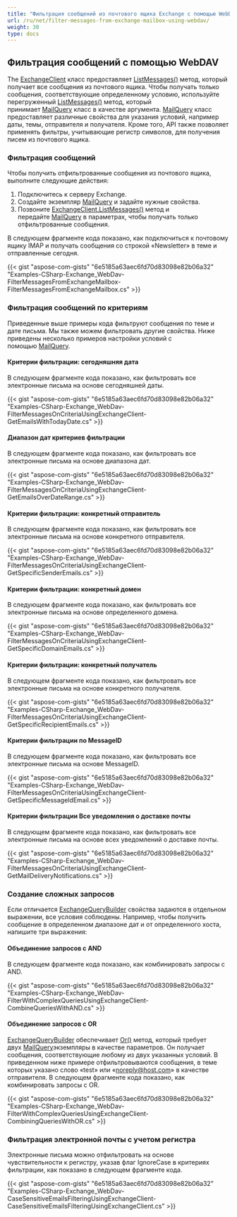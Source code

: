 ```yaml
---
title: "Фильтрация сообщений из почтового ящика Exchange с помощью WebDAV"
url: /ru/net/filter-messages-from-exchange-mailbox-using-webdav/
weight: 30
type: docs
---
```



## **Фильтрация сообщений с помощью WebDAV**
The [ExchangeClient](https://apireference.aspose.com/email/net/aspose.email.clients.exchange.dav/exchangeclient) класс предоставляет [ListMessages()](https://apireference.aspose.com/email/net/aspose.email.clients.exchange.dav/exchangeclient/methods/listmessages/index) метод, который получает все сообщения из почтового ящика. Чтобы получать только сообщения, соответствующие определенному условию, используйте перегруженный [ListMessages()](https://apireference.aspose.com/email/net/aspose.email.clients.exchange.dav.exchangeclient/listmessages/methods/2) метод, который принимает [MailQuery](https://apireference.aspose.com/email/net/aspose.email.tools.search/mailquery) класс в качестве аргумента. [MailQuery](https://apireference.aspose.com/email/net/aspose.email.tools.search/mailquery) класс предоставляет различные свойства для указания условий, например даты, темы, отправителя и получателя. Кроме того, API также позволяет применять фильтры, учитывающие регистр символов, для получения писем из почтового ящика.
### **Фильтрация сообщений**
Чтобы получить отфильтрованные сообщения из почтового ящика, выполните следующие действия:

1. Подключитесь к серверу Exchange.
1. Создайте экземпляр [MailQuery](https://apireference.aspose.com/email/net/aspose.email.tools.search/mailquery) и задайте нужные свойства.
1. Позвоните [ExchangeClient.ListMessages()](https://apireference.aspose.com/email/net/aspose.email.clients.exchange.dav.exchangeclient/listmessages/methods/2) метод и передайте [MailQuery](https://apireference.aspose.com/email/net/aspose.email.tools.search/mailquery) в параметрах, чтобы получать только отфильтрованные сообщения.

В следующем фрагменте кода показано, как подключиться к почтовому ящику IMAP и получать сообщения со строкой «Newsletter» в теме и отправленные сегодня.



{{< gist "aspose-com-gists" "6e5185a63aec6fd70d83098e82b06a32" "Examples-CSharp-Exchange_WebDav-FilterMessagesFromExchangeMailbox-FilterMessagesFromExchangeMailbox.cs" >}}
### **Фильтрация сообщений по критериям**
Приведенные выше примеры кода фильтруют сообщения по теме и дате письма. Мы также можем фильтровать другие свойства. Ниже приведены несколько примеров настройки условий с помощью [MailQuery](https://apireference.aspose.com/email/net/aspose.email.tools.search/mailquery).
#### **Критерии фильтрации: сегодняшняя дата**
В следующем фрагменте кода показано, как фильтровать все электронные письма на основе сегодняшней даты.



{{< gist "aspose-com-gists" "6e5185a63aec6fd70d83098e82b06a32" "Examples-CSharp-Exchange_WebDav-FilterMessagesOnCriteriaUsingExchangeClient-GetEmailsWithTodayDate.cs" >}}
#### **Диапазон дат критериев фильтрации**
В следующем фрагменте кода показано, как фильтровать все электронные письма на основе диапазона дат.

{{< gist "aspose-com-gists" "6e5185a63aec6fd70d83098e82b06a32" "Examples-CSharp-Exchange_WebDav-FilterMessagesOnCriteriaUsingExchangeClient-GetEmailsOverDateRange.cs" >}}
#### **Критерии фильтрации: конкретный отправитель**
В следующем фрагменте кода показано, как фильтровать все электронные письма на основе конкретного отправителя.



{{< gist "aspose-com-gists" "6e5185a63aec6fd70d83098e82b06a32" "Examples-CSharp-Exchange_WebDav-FilterMessagesOnCriteriaUsingExchangeClient-GetSpecificSenderEmails.cs" >}}
#### **Критерии фильтрации: конкретный домен**
В следующем фрагменте кода показано, как фильтровать все электронные письма на основе определенного домена.



{{< gist "aspose-com-gists" "6e5185a63aec6fd70d83098e82b06a32" "Examples-CSharp-Exchange_WebDav-FilterMessagesOnCriteriaUsingExchangeClient-GetSpecificDomainEmails.cs" >}}
#### **Критерии фильтрации: конкретный получатель**
В следующем фрагменте кода показано, как фильтровать все электронные письма на основе конкретного получателя.



{{< gist "aspose-com-gists" "6e5185a63aec6fd70d83098e82b06a32" "Examples-CSharp-Exchange_WebDav-FilterMessagesOnCriteriaUsingExchangeClient-GetSpecificRecipientEmails.cs" >}}
#### **Критерии фильтрации по MessageID**
В следующем фрагменте кода показано, как фильтровать все электронные письма на основе MessageID.



{{< gist "aspose-com-gists" "6e5185a63aec6fd70d83098e82b06a32" "Examples-CSharp-Exchange_WebDav-FilterMessagesOnCriteriaUsingExchangeClient-GetSpecificMessageIdEmail.cs" >}}
#### **Критерии фильтрации Все уведомления о доставке почты**
В следующем фрагменте кода показано, как фильтровать все электронные письма на основе всех уведомлений о доставке почты.



{{< gist "aspose-com-gists" "6e5185a63aec6fd70d83098e82b06a32" "Examples-CSharp-Exchange_WebDav-FilterMessagesOnCriteriaUsingExchangeClient-GetMailDeliveryNotifications.cs" >}}
### **Создание сложных запросов**
Если отличается [ExchangeQueryBuilder](https://apireference.aspose.com/email/net/aspose.email.clients.exchange/exchangequerybuilder) свойства задаются в отдельном выражении, все условия соблюдены. Например, чтобы получить сообщение в определенном диапазоне дат и от определенного хоста, напишите три выражения:
#### **Объединение запросов с AND**
В следующем фрагменте кода показано, как комбинировать запросы с AND.



{{< gist "aspose-com-gists" "6e5185a63aec6fd70d83098e82b06a32" "Examples-CSharp-Exchange_WebDav-FilterWithComplexQueriesUsingExchangeClient-CombineQueriesWithAND.cs" >}}

#### **Объединение запросов с OR**

[ExchangeQueryBuilder](https://apireference.aspose.com/email/net/aspose.email.clients.exchange/exchangequerybuilder) обеспечивает [Or()](https://apireference.aspose.com/email/net/aspose.email.tools.search/mailquerybuilder/methods/or) метод, который требует двух [MailQuery](https://apireference.aspose.com/email/net/aspose.email.tools.search/mailquery)экземпляры в качестве параметров. Он получает сообщения, соответствующие любому из двух указанных условий. В приведенном ниже примере отфильтровываются сообщения, в теме которых указано слово «test» или «noreply@host.com» в качестве отправителя. В следующем фрагменте кода показано, как комбинировать запросы с OR.



{{< gist "aspose-com-gists" "6e5185a63aec6fd70d83098e82b06a32" "Examples-CSharp-Exchange_WebDav-FilterWithComplexQueriesUsingExchangeClient-CombiningQueriesWithOR.cs" >}}
### **Фильтрация электронной почты с учетом регистра**
Электронные письма можно отфильтровать на основе чувствительности к регистру, указав флаг IgnoreCase в критериях фильтрации, как показано в следующем фрагменте кода.



{{< gist "aspose-com-gists" "6e5185a63aec6fd70d83098e82b06a32" "Examples-CSharp-Exchange_WebDav-CaseSensitiveEmailsFilteringUsingExchangeClient-CaseSensitiveEmailsFilteringUsingExchangeClient.cs" >}}
